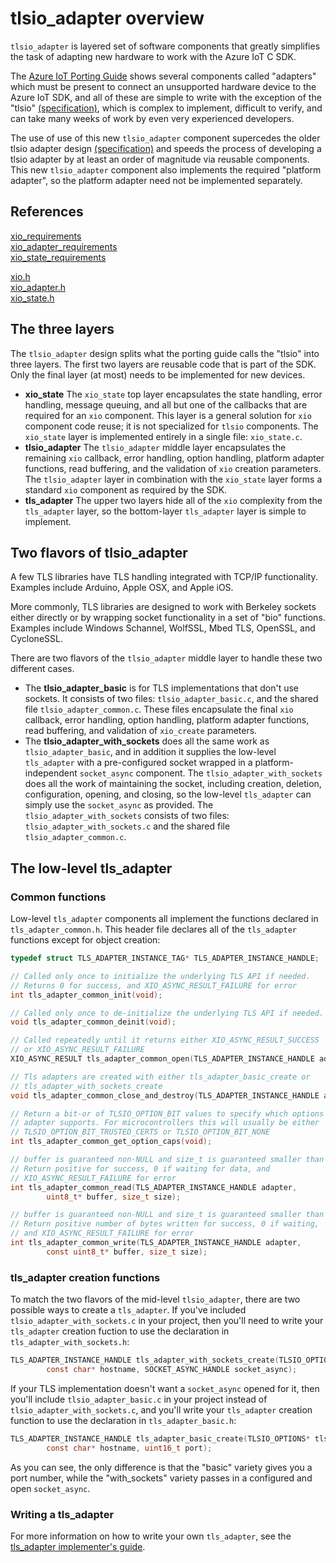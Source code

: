 # tlsio_adapter overview

`tlsio_adapter` is layered set of software components that greatly simplifies the task of adapting new
hardware to work with the Azure IoT C SDK.

The [Azure IoT Porting Guide](porting_guide.md) shows several components called "adapters" which must 
be present to connect 
an unsupported hardware device to the Azure IoT SDK, and all of these are simple to write with the exception 
of the "tlsio" [(specification)](tlsio_requirements.md), which is complex to implement, difficult to verify, and can take 
many weeks of work by even very experienced developers.

The use of use of this new `tlsio_adapter` component supercedes the older tlsio adapter design 
[(specification)](tlsio_requirements.md) 
and speeds the process of developing a tlsio adapter by at least an order of magnitude
via reusable components. This new `tlsio_adapter` component also implements the required
"platform adapter", so the platform adapter need not be implemented separately.

## References
[xio_requirements](xio_requirements.md)</br>
[xio_adapter_requirements](xio_adapter_requirements.md)</br>
[xio_state_requirements](xio_state_requirements.md)</br>

[xio.h](/inc/azure_c_shared_utility/xio.h)</br>
[xio_adapter.h](/inc/azure_c_shared_utility/xio_adapter.h)</br>
[xio_state.h](/inc/azure_c_shared_utility/xio_state.h)</br>


## The three layers

The `tlsio_adapter` design splits what the porting guide calls 
the "tlsio" into three layers. The first two layers are 
reusable code that is part of the SDK. Only the final layer (at most) needs to be implemented
for new devices. 
* **xio_state** The `xio_state` top layer encapsulates the state handling, error handling,
message queuing, and all but one of the callbacks that are required for an `xio` component. This 
layer is a general solution for `xio` component code reuse; it is not specialized for 
`tlsio` components. The `xio_state` layer is implemented entirely in a single 
file: `xio_state.c`.
*  **tlsio_adapter** The `tlsio_adapter` middle layer encapsulates the remaining 
`xio` callback, error handling,
option handling, platform adapter functions, read buffering, and the validation of 
`xio` creation parameters. The `tlsio_adapter` layer in combination with the `xio_state`
layer forms a standard `xio` component as required by the SDK.
* **tls_adapter** The upper two layers hide all of the `xio` complexity from the `tls_adapter`
layer, so the bottom-layer `tls_adapter` layer is simple to implement.
 
## Two flavors of tlsio_adapter

A few TLS libraries have TLS handling integrated with TCP/IP 
functionality. Examples include Arduino, Apple OSX, and Apple iOS.

More commonly, TLS libraries are designed to work with Berkeley sockets
either directly or by wrapping socket functionality 
in a set of "bio" functions. Examples include Windows Schannel, WolfSSL, 
Mbed TLS, OpenSSL, and CycloneSSL. 

There are two flavors of the `tlsio_adapter` middle layer to handle these two different cases.
* The **tlsio_adapter_basic** is for TLS implementations that don't use sockets. It consists of
two files: `tlsio_adapter_basic.c`, and the shared file `tlsio_adapter_common.c`.
These files encapsulate the final `xio` callback, error handling, option handling, platform
adapter functions, read buffering, and validation of `xio_create` parameters.
* The **tlsio_adapter_with_sockets** does all the same work as `tlsio_adapter_basic`, 
and in addition it supplies the low-level `tls_adapter` with a 
pre-configured socket wrapped in a 
platform-independent `socket_async` component. The `tlsio_adapter_with_sockets`
does all the work of maintaining the socket, including creation, deletion, configuration,
opening, and closing, so the low-level `tls_adapter` can simply use the `socket_async`
as provided. The `tlsio_adapter_with_sockets` consists of two files: 
`tlsio_adapter_with_sockets.c` and 
the shared file `tlsio_adapter_common.c`.

## The low-level tls_adapter

### Common functions
Low-level `tls_adapter` components all implement the functions declared in
`tls_adapter_common.h`. This header file declares all of the `tls_adapter` 
functions except for object creation:

```c
typedef struct TLS_ADAPTER_INSTANCE_TAG* TLS_ADAPTER_INSTANCE_HANDLE;

// Called only once to initialize the underlying TLS API if needed.
// Returns 0 for success, and XIO_ASYNC_RESULT_FAILURE for error
int tls_adapter_common_init(void);

// Called only once to de-initialize the underlying TLS API if needed.
void tls_adapter_common_deinit(void);

// Called repeatedly until it returns either XIO_ASYNC_RESULT_SUCCESS
// or XIO_ASYNC_RESULT_FAILURE
XIO_ASYNC_RESULT tls_adapter_common_open(TLS_ADAPTER_INSTANCE_HANDLE adapter);

// Tls adapters are created with either tls_adapter_basic_create or 
// tls_adapter_with_sockets_create
void tls_adapter_common_close_and_destroy(TLS_ADAPTER_INSTANCE_HANDLE adapter);

// Return a bit-or of TLSIO_OPTION_BIT values to specify which options the tls
// adapter supports. For microcontrollers this will usually be either
// TLSIO_OPTION_BIT_TRUSTED_CERTS or TLSIO_OPTION_BIT_NONE
int tls_adapter_common_get_option_caps(void);

// buffer is guaranteed non-NULL and size_t is guaranteed smaller than INTMAX
// Return positive for success, 0 if waiting for data, and 
// XIO_ASYNC_RESULT_FAILURE for error
int tls_adapter_common_read(TLS_ADAPTER_INSTANCE_HANDLE adapter,
        uint8_t* buffer, size_t size);

// buffer is guaranteed non-NULL and size_t is guaranteed smaller than INTMAX
// Return positive number of bytes written for success, 0 if waiting, 
// and XIO_ASYNC_RESULT_FAILURE for error
int tls_adapter_common_write(TLS_ADAPTER_INSTANCE_HANDLE adapter,
        const uint8_t* buffer, size_t size);
```
### tls_adapter creation functions

To match the two flavors of the mid-level `tlsio_adapter`, there are two possible
ways to create a `tls_adapter`. If you've included `tlsio_adapter_with_sockets.c`
in your project, then you'll need to write your `tls_adapter` creation fuction to 
use the declaration in `tls_adapter_with_sockets.h`:
```c
TLS_ADAPTER_INSTANCE_HANDLE tls_adapter_with_sockets_create(TLSIO_OPTIONS* tlsio_options,
        const char* hostname, SOCKET_ASYNC_HANDLE socket_async);
```
If your TLS implementation doesn't want a `socket_async` opened for it, then 
you'll include `tlsio_adapter_basic.c` in your project instead of
`tlsio_adapter_with_sockets.c`, and you'll write your `tls_adapter` creation
function to use the declaration in `tls_adapter_basic.h`:
```c
TLS_ADAPTER_INSTANCE_HANDLE tls_adapter_basic_create(TLSIO_OPTIONS* tlsio_options,
        const char* hostname, uint16_t port);
```
As you can see, the only difference is that the "basic" variety gives you a port number,
while the "with_sockets" variety passes in a configured and open `socket_async`.

### Writing a tls_adapter
For more information on how to write your own `tls_adapter`, see
the [tls_adapter implementer's guide](tls_adapter_implementers_guide).